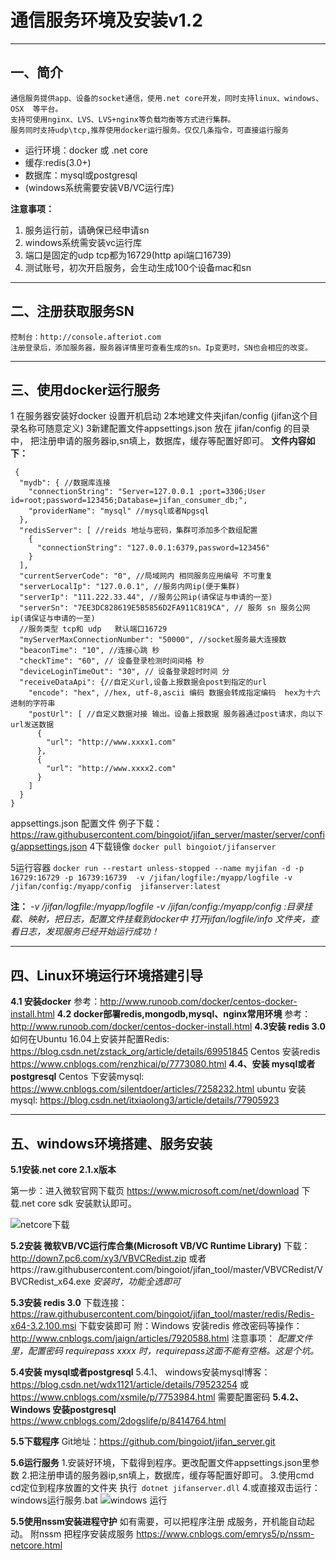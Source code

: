 
# 通信服务环境及安装v1.2

---
一、简介
---
    通信服务提供app、设备的socket通信，使用.net core开发，同时支持linux、windows、OSX  等平台。
    支持可使用nginx、LVS、LVS+nginx等负载均衡等方式进行集群。
    服务同时支持udp\tcp,推荐使用docker运行服务。仅仅几条指令，可直接运行服务

+ 运行环境：docker 或 .net core
+ 缓存:redis(3.0+)
+ 数据库：mysql或postgresql
+ (windows系统需要安装VB/VC运行库)

**注意事项：**
1. 服务运行前，请确保已经申请sn
2. windows系统需安装vc运行库
3. 端口是固定的udp tcp都为16729(http api端口16739)
4. 测试账号，初次开启服务，会生动生成100个设备mac和sn

---
二、注册获取服务SN
---
    控制台：http://console.afteriot.com
    注册登录后，添加服务器，服务器详情里可查看生成的sn。Ip变更时，SN也会相应的改变。


---
三、使用docker运行服务
---
1 在服务器安装好docker 设置开机启动
2本地建文件夹jifan/config    (jifan这个目录名称可随意定义)
3新建配置文件appsettings.json 放在 jifan/config 的目录中，
把注册申请的服务器ip,sn填上，数据库，缓存等配置好即可。
**文件内容如下：**
```
 {
  "mydb": { //数据库连接
    "connectionString": "Server=127.0.0.1 ;port=3306;User id=root;password=123456;Database=jifan_consumer_db;",
    "providerName": "mysql" //mysql或者Npgsql
  },
  "redisServer": [ //reids 地址与密码，集群可添加多个数组配置
    {
      "connectionString": "127.0.0.1:6379,password=123456"
    }
  ],
  "currentServerCode": "0", //局域网内 相同服务应用编号 不可重复
  "serverLocalIp": "127.0.0.1", //服务内网ip(便于集群)
  "serverIp": "111.222.33.44", //服务公网ip(请保证与申请的一至)
  "serverSn": "7EE3DC828619E5B5856D2FA911C819CA", // 服务 sn 服务公网ip(请保证与申请的一至)
  //服务类型 tcp和 udp   默认端口16729
  "myServerMaxConnectionNumber": "50000", //socket服务最大连接数
  "beaconTime": "10", //连接心跳 秒
  "checkTime": "60", // 设备登录检测时间间格 秒
  "deviceLoginTimeOut": "30", // 设备登录超时时间 分
  "receiveDataApi": {//自定义url,设备上报数据会post到指定的url
    "encode": "hex", //hex, utf-8,ascii 编码 数据会转成指定编码  hex为十六进制的字符串
    "postUrl": [ //自定义数据对接 输出。设备上报数据 服务器通过post请求，向以下url发送数据
      {
        "url": "http://www.xxxx1.com"
      },
      {
        "url": "http://www.xxxx2.com"
      }
    ]
  }
}
```
appsettings.json 配置文件 例子下载：
https://raw.githubusercontent.com/bingoiot/jifan_server/master/server/config/appsettings.json
4下载镜像
```docker pull bingoiot/jifanserver```

5运行容器
```docker run --restart unless-stopped --name myjifan -d -p 16729:16729 -p 16739:16739  -v /jifan/logfile:/myapp/logfile -v /jifan/config:/myapp/config  jifanserver:latest```

**注：**
*-v /jifan/logfile:/myapp/logfile 
-v /jifan/config:/myapp/config  :目录挂载、映射，把日志，配置文件挂载到docker中
打开jifan/logfile/info 文件夹，查看日志，发现服务已经开始运行成功！*

---
四、Linux环境运行环境搭建引导
---
**4.1 安装docker**
参考：http://www.runoob.com/docker/centos-docker-install.html
**4.2 docker部署redis,mongodb,mysql、nginx常用环境**
参考：http://www.runoob.com/docker/centos-docker-install.html
**4.3安装 redis 3.0**
如何在Ubuntu 16.04上安装并配置Redis:
https://blog.csdn.net/zstack_org/article/details/69951845
Centos 安装redis
https://www.cnblogs.com/renzhicai/p/7773080.html
**4.4、安装 mysql或者postgresql**
Centos 下安装mysql:
https://www.cnblogs.com/silentdoer/articles/7258232.html
ubuntu 安装mysql:
https://blog.csdn.net/itxiaolong3/article/details/77905923

---
五、windows环境搭建、服务安装
---

**5.1安装.net core  2.1.x版本**

第一步：进入微软官网下载页 https://www.microsoft.com/net/download
下载.net core sdk 安装默认即可。
 
  ![netcore下载](https://raw.githubusercontent.com/ludycool/openfile/master/jifan_server/.netcored.png) 

**5.2安装  微软VB/VC运行库合集(Microsoft VB/VC Runtime Library)**
下载：http://down7.pc6.com/xy3/VBVCRedist.zip
或者https://raw.githubusercontent.com/bingoiot/jifan_tool/master/VBVCRedist/VBVCRedist_x64.exe
*安装时，功能全选即可*


**5.3安装 redis 3.0**
下载连接：https://raw.githubusercontent.com/bingoiot/jifan_tool/master/redis/Redis-x64-3.2.100.msi
下载安装即可
附：Windows 安装redis  修改密码等操作：http://www.cnblogs.com/jaign/articles/7920588.html
注意事项：
*配置文件里，配置密码   requirepass  xxxx 时，requirepass这面不能有空格。这是个坑。*

**5.4安装 mysql或者postgresql**
5.4.1、 windows安装mysql博客：
https://blog.csdn.net/wdx1121/article/details/79523254
或
https://www.cnblogs.com/xsmile/p/7753984.html
需要配置密码
**5.4.2、 Windows 安装postgresql**
https://www.cnblogs.com/2dogslife/p/8414764.html

**5.5下载程序**
Git地址：https://github.com/bingoiot/jifan_server.git

**5.6运行服务**
1.安装好环境，下载得到程序。更改配置文件appsettings.json里参数
2.把注册申请的服务器ip,sn填上，数据库，缓存等配置好即可。
3.使用cmd cd定位到程序放置的文件夹 执行``` dotnet jifanserver.dll```
4.或直接双击运行：windows运行服务.bat 
 ![windows 运行](https://raw.githubusercontent.com/ludycool/openfile/master/jifan_server/runcmd.png)

**5.5使用nssm安装进程守护**
如有需要，可以把程序注册 成服务，开机能自动起动。
附nssm 把程序安装成服务
https://www.cnblogs.com/emrys5/p/nssm-netcore.html




















